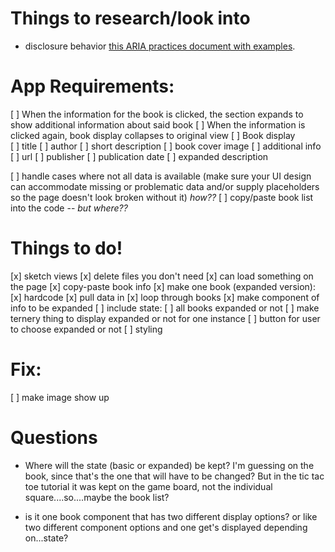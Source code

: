 # Things to research/look into 
- disclosure behavior [this ARIA practices document with examples](https://www.w3.org/TR/wai-aria-practices-1.1/#disclosure).


# App Requirements: 
[ ] When the information for the book is clicked, the section expands to show additional information about said book 
[ ] When the information is clicked again, book display collapses to original view 
[ ] Book display    
    [ ] title
    [ ] author 
    [ ] short description 
    [ ] book cover image 
[ ] additional info 
    [ ] url 
    [ ] publisher
    [ ] publication date
    [ ] expanded description
    
[ ] handle cases where not all data is available (make sure your UI design can accommodate missing or problematic data and/or supply placeholders so the page doesn't look broken without it) _how??_
[ ] copy/paste book list into the code -- _but where??_   

# Things to do! 
[x] sketch views 
[x] delete files you don't need 
[x] can load something on the page 
[x] copy-paste book info 
[x] make one book (expanded version): 
    [x] hardcode 
    [x] pull data in 
[x] loop through books
[x] make component of info to be expanded 
[ ] include state:
    [ ] all books expanded or not 
    [ ] make ternery thing to display expanded or not for one instance 
    [ ] button for user to choose expanded or not 
[ ] styling 

# Fix:
[ ] make image show up 


<!-- [ ] sketch children/trees? how will props pass? 

[ ] make book component(s??)
[ ] loop through the list data so each book gets its own component on the page 
[ ] put the list data somewhere so it can be accessed -->




# Questions
- Where will the state (basic or expanded) be kept? I'm guessing on the book, since that's the one that will have to be changed? But in the tic tac toe tutorial it was kept on the game board, not the individual square....so....maybe the book list? 

- is it one book component that has two different display options? or like two different component options and one get's displayed depending on...state? 
